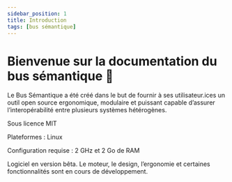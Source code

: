 ```yaml
---
sidebar_position: 1
title: Introduction
tags: [bus sémantique]
---
```


# Bienvenue sur la documentation du bus sémantique 🌻

Le Bus Sémantique a été créé dans le but de fournir à ses utilisateur.ices un outil open source ergonomique, modulaire et puissant capable d’assurer l’interopérabilité entre plusieurs systèmes hétérogènes.

Sous licence MIT 

Plateformes : Linux

Configuration requise : 2 GHz et 2 Go de RAM

Logiciel en version bêta. Le moteur, le design, l’ergonomie et certaines fonctionnalités sont en cours de développement.


